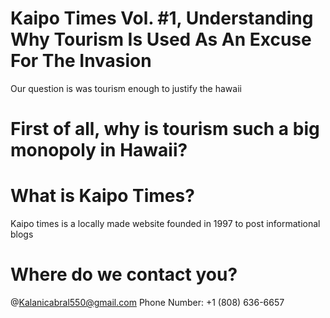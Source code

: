 # Kaipo Times Vol. #1, Understanding Why Tourism Is Used As An Excuse For The Invasion
Our question is was tourism enough to justify the hawaii

# First of all, why is tourism such a big monopoly in Hawaii?




# What is Kaipo Times?
Kaipo times is a locally made website founded in 1997 to post informational blogs 

# Where do we contact you?
@Kalanicabral550@gmail.com
Phone Number: +1 (808) 636-6657
